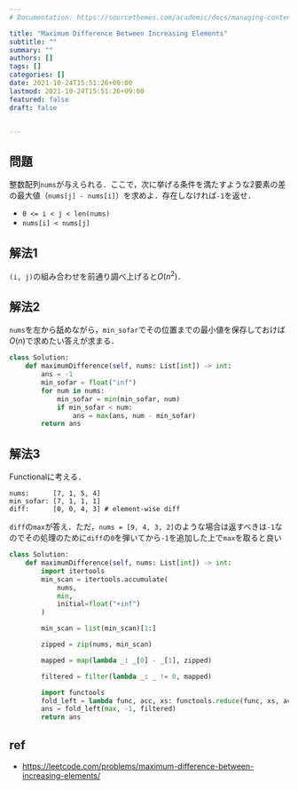 ```yaml
---
# Documentation: https://sourcethemes.com/academic/docs/managing-content/

title: "Maximum Difference Between Increasing Elements"
subtitle: ""
summary: ""
authors: []
tags: []
categories: []
date: 2021-10-24T15:51:26+09:00
lastmod: 2021-10-24T15:51:26+09:00
featured: false
draft: false


---
```


## 問題

整数配列`nums`が与えられる．ここで，次に挙げる条件を満たすような2要素の差の最大値（`nums[j] - nums[i]`）を求めよ．存在しなければ`-1`を返せ．

- `0 <= i < j < len(nums)`
- `nums[i] < nums[j]`

## 解法1

`(i, j)`の組み合わせを前通り調べ上げると$O(n^2)$．

## 解法2

`nums`を左から舐めながら，`min_sofar`でその位置までの最小値を保存しておけば$O(n)$で求めたい答えが求まる．

```python
class Solution:
    def maximumDifference(self, nums: List[int]) -> int:
        ans = -1
        min_sofar = float("inf")
        for num in nums:
            min_sofar = min(min_sofar, num)
            if min_sofar < num:
                ans = max(ans, num - min_sofar)
        return ans
```

## 解法3

Functionalに考える．

```
nums:      [7, 1, 5, 4]
min_sofar: [7, 1, 1, 1]
diff:      [0, 0, 4, 3] # element-wise diff
```

`diff`の`max`が答え．ただ，`nums = [9, 4, 3, 2]`のような場合は返すべきは`-1`なのでその処理のために`diff`の`0`を弾いてから`-1`を追加した上で`max`を取ると良い

```python
class Solution:
    def maximumDifference(self, nums: List[int]) -> int:
        import itertools
        min_scan = itertools.accumulate(
            nums,
            min,
            initial=float("+inf")
        )

        min_scan = list(min_scan)[1:]

        zipped = zip(nums, min_scan)

        mapped = map(lambda _: _[0] - _[1], zipped)

        filtered = filter(lambda _: _ != 0, mapped)

        import functools
        fold_left = lambda func, acc, xs: functools.reduce(func, xs, acc)
        ans = fold_left(max, -1, filtered)
        return ans
```

## ref

- https://leetcode.com/problems/maximum-difference-between-increasing-elements/